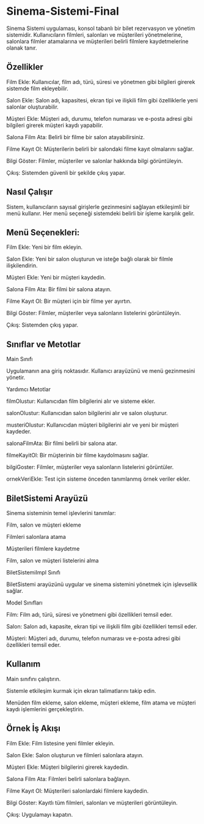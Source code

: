 # Sinema-Sistemi-Final

Sinema Sistemi uygulaması, konsol tabanlı bir bilet rezervasyon ve yönetim sistemidir. Kullanıcıların filmleri, salonları ve müşterileri yönetmelerine, salonlara filmler atamalarına ve müşterileri belirli filmlere kaydetmelerine olanak tanır.

Özellikler
-----------------------------------------

Film Ekle: Kullanıcılar, film adı, türü, süresi ve yönetmen gibi bilgileri girerek sistemde film ekleyebilir.

Salon Ekle: Salon adı, kapasitesi, ekran tipi ve ilişkili film gibi özelliklerle yeni salonlar oluşturabilir.

Müşteri Ekle: Müşteri adı, durumu, telefon numarası ve e-posta adresi gibi bilgileri girerek müşteri kaydı yapabilir.

Salona Film Ata: Belirli bir filme bir salon atayabilirsiniz.

Filme Kayıt Ol: Müşterilerin belirli bir salondaki filme kayıt olmalarını sağlar.

Bilgi Göster: Filmler, müşteriler ve salonlar hakkında bilgi görüntüleyin.

Çıkış: Sistemden güvenli bir şekilde çıkış yapar.


Nasıl Çalışır
-------------------------------------------

Sistem, kullanıcıların sayısal girişlerle gezinmesini sağlayan etkileşimli bir menü kullanır. Her menü seçeneği sistemdeki belirli bir işleme karşılık gelir.

Menü Seçenekleri:
-----------------------

Film Ekle: Yeni bir film ekleyin.

Salon Ekle: Yeni bir salon oluşturun ve isteğe bağlı olarak bir filmle ilişkilendirin.

Müşteri Ekle: Yeni bir müşteri kaydedin.

Salona Film Ata: Bir filmi bir salona atayın.

Filme Kayıt Ol: Bir müşteri için bir filme yer ayırtın.

Bilgi Göster: Filmler, müşteriler veya salonların listelerini görüntüleyin.

Çıkış: Sistemden çıkış yapar.


Sınıflar ve Metotlar
-----------------------------------

Main Sınıfı

Uygulamanın ana giriş noktasıdır. Kullanıcı arayüzünü ve menü gezinmesini yönetir.

Yardımcı Metotlar

filmOlustur: Kullanıcıdan film bilgilerini alır ve sisteme ekler.

salonOlustur: Kullanıcıdan salon bilgilerini alır ve salon oluşturur.

musteriOlustur: Kullanıcıdan müşteri bilgilerini alır ve yeni bir müşteri kaydeder.

salonaFilmAta: Bir filmi belirli bir salona atar.

filmeKayitOl: Bir müşterinin bir filme kaydolmasını sağlar.

bilgiGoster: Filmler, müşteriler veya salonların listelerini görüntüler.

ornekVeriEkle: Test için sisteme önceden tanımlanmış örnek veriler ekler.

BiletSistemi Arayüzü
-----------

Sinema sisteminin temel işlevlerini tanımlar:

Film, salon ve müşteri ekleme

Filmleri salonlara atama

Müşterileri filmlere kaydetme

Film, salon ve müşteri listelerini alma

BiletSistemiImpl Sınıfı

BiletSistemi arayüzünü uygular ve sinema sistemini yönetmek için işlevsellik sağlar.

Model Sınıfları

Film: Film adı, türü, süresi ve yönetmeni gibi özellikleri temsil eder.

Salon: Salon adı, kapasite, ekran tipi ve ilişkili film gibi özellikleri temsil eder.

Müşteri: Müşteri adı, durumu, telefon numarası ve e-posta adresi gibi özellikleri temsil eder.


Kullanım
-------------------------------

Main sınıfını çalıştırın.

Sistemle etkileşim kurmak için ekran talimatlarını takip edin.

Menüden film ekleme, salon ekleme, müşteri ekleme, film atama ve müşteri kaydı işlemlerini gerçekleştirin.

Örnek İş Akışı
---------------------------

Film Ekle: Film listesine yeni filmler ekleyin.

Salon Ekle: Salon oluşturun ve filmleri salonlara atayın.

Müşteri Ekle: Müşteri bilgilerini girerek kaydedin.

Salona Film Ata: Filmleri belirli salonlara bağlayın.

Filme Kayıt Ol: Müşterileri salonlardaki filmlere kaydedin.

Bilgi Göster: Kayıtlı tüm filmleri, salonları ve müşterileri görüntüleyin.

Çıkış: Uygulamayı kapatın.

